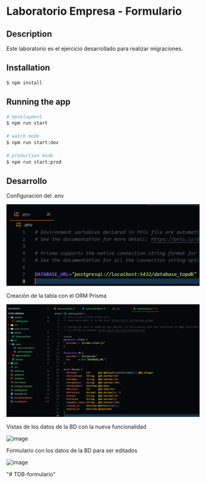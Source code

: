 # Laboratorio Empresa - Formulario

## Description

Este laboratorio es el ejercicio desarrollado para realizar migraciones.

## Installation

```bash
$ npm install
```

## Running the app

```bash
# development
$ npm run start

# watch mode
$ npm run start:dev

# production mode
$ npm run start:prod
```

## Desarrollo

Configuración del .env

![env](/assets/imageenv.png)

Creación de la tabla con el ORM Prisma

![Uso del Orm para la BD](/assets/image.png)

Vistas de los datos de la BD con la nueva funcionalidad

![image](https://github.com/SuleiChang/formulario/assets/170781882/c47d72b1-4e4d-4f83-8318-ad32187bf62b)

Formulario con los datos de la BD para ser editados

![image](https://github.com/SuleiChang/formulario/assets/170781882/939b60f3-66ba-440b-be91-7b2f6b088b6a)



"# TDB-formulario" 
